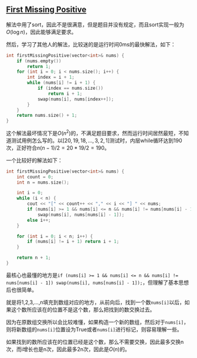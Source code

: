 ## [First Missing Positive](https://leetcode.com/problems/first-missing-positive/)

解法中用了sort，因此不是很满意，但是题目并没有规定，而且sort实现一般为$O(\log{n})$，因此能够满足要求。

然后，学习了其他人的解法，比较迷的是运行时间0ms的最快解法，如下：

```c++
int firstMissingPositive(vector<int>& nums) {
    if (nums.empty())
        return 1;
    for (int i = 0; i < nums.size(); i++) {
        int index = i + 1;
        while (nums[i] != i + 1) {
            if (index == nums.size())
                return i + 1;
            swap(nums[i], nums[index++]);
        }
    }
    return nums.size() + 1;
}
```

这个解法最坏情况下是$O(n^2)$的，不满足题目要求，然而运行时间居然最短，不知道测试用例怎么写的。以$[20,19,18,...,3,2,1]$测试时，内层while循环达到190次，正好符合$n(n-1)/2=20*19/2=190$。

一个比较好的解法如下：

```c++
int firstMissingPositive(vector<int>& nums) {
    int count = 0;
    int n = nums.size();

    int i = 0;
    while (i < n) {
        cout << "[" << count++ << "," << i << "] " << nums;
        if (nums[i] >= 1 && nums[i] <= n && nums[i] != nums[nums[i] - 1])
            swap(nums[i], nums[nums[i] - 1]);
        else i++;
    }

    for (int i = 0; i < n; i++) {
        if (nums[i] != i + 1) return i + 1;
    }

    return n + 1;
}
```

最核心也最懂的地方是``if (nums[i] >= 1 && nums[i] <= n && nums[i] != nums[nums[i] - 1]) swap(nums[i], nums[nums[i] - 1]);``，但理解了基本思想后也很简单。

就是将1,2,3,...,n填充到数组对应的地方，从前向后，找到一个数``nums[i]``以后，如果这个数所应该在的位置不是这个数，那么把找到的数交换过去。

因为在原数组交换所以会比较难懂，如果构造一个新的数组，然后对于``nums[i]``，则将新数组的``nums[i]``位置设为True或者``nums[i]``进行标记，则容易理解一些。

如果找到的数所应该在的位置已经是这个数，那么不需要交换，因此最多交换n次，而i增长也是n次，因此最多2n次，因此是$O(n)$的。

